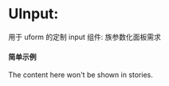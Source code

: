 # UInput:

用于 uform 的定制 input 组件: 族参数化面板需求

<!-- Brief summary of what the component is, and what it's for. -->


#### 简单示例 

<!-- STORY -->

<!-- SOURCE -->

<!-- STORY HIDE START -->

The content here won't be shown in stories.

<!-- STORY HIDE END -->

